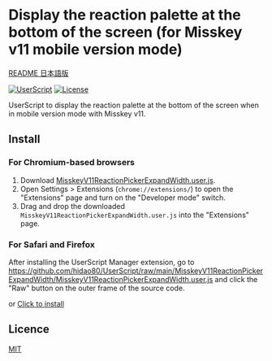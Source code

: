 # Display the reaction palette at the bottom of the screen (for Misskey v11 mobile version mode)

[README 日本語版](./README_ja.md)

[![UserScript](https://img.shields.io/badge/Framework-UserScript-blue.svg)](https://en.wikipedia.org/wiki/Userscript)
[![License](https://img.shields.io/github/license/hidao80/UserScript)](/LICENSE)

UserScript to display the reaction palette at the bottom of the screen when in mobile version mode with Misskey v11.

## Install

### For Chromium-based browsers

1. Download [MisskeyV11ReactionPickerExpandWidth.user.js](https://github.com/hidao80/UserScript/raw/main/MisskeyV11ReactionPickerExpandWidth/MisskeyV11ReactionPickerExpandWidth.user.js).
2. Open Settings > Extensions (`chrome://extensions/`) to open the "Extensions" page and turn on the "Developer mode" switch.
3. Drag and drop the downloaded `MisskeyV11ReactionPickerExpandWidth.user.js` into the "Extensions" page.

### For Safari and Firefox

After installing the UserScript Manager extension, go to <https://github.com/hidao80/UserScript/raw/main/MisskeyV11ReactionPickerExpandWidth/MisskeyV11ReactionPickerExpandWidth.user.js> and click the "Raw" button on the outer frame of the source code.

or [Click to install](https://github.com/hidao80/UserScript/raw/main/MisskeyV11ReactionPickerExpandWidth/MisskeyV11ReactionPickerExpandWidth.user.js)

## Licence

[MIT](/LICENSE)
